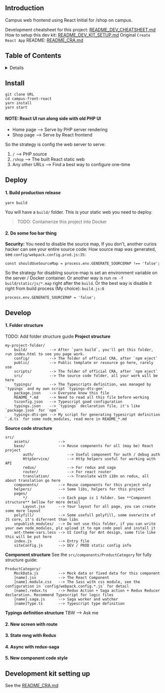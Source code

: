 ## Introduction
Campus web frontend using React
Initial for /shop on campus.

Development cheatsheet for this project: [README_DEV_CHEATSHEET.md](README_DEV_CHEATSHEET.md)
How to setup this dev kit: [README_DEV_KIT_SETUP.md](README_DEV_KIT_SETUP.md)
Original `Create React App` README: [README_CRA.md](README_CRA.md)

## Table of Contents

<details>

- [Introduction](#introduction)
- [Table of Contents](#table-of-contents)
- [Install](#install)
    - [NOTE: React UI run along side with old PHP UI](#note-react-ui-run-along-side-with-old-php-ui)
- [Deploy](#deploy)
    - [1. Build production release](#1-build-production-release)
    - [2. Do some foo bar thing](#2-do-some-foo-bar-thing)
- [Develop](#develop)
    - [1. Folder structure](#1-folder-structure)
    - [2. New screen with route](#2-new-screen-with-route)
    - [3. State mng with Redux](#3-state-mng-with-redux)
    - [4. Async with redux-saga](#4-async-with-redux-saga)
    - [5. New component code style](#5-new-component-code-style)
- [Development kit setting up](#development-kit-setting-up)

</details>

## Install
```
git clone URL
cd campus-front-react
yarn install
yarn start
```

#### NOTE: React UI run along side with old PHP UI
* Home page --> Serve by PHP server rendering
* Shop page --> Serve by React frontend

So the strategy is config the web server to serve:
1. `/` --> PHP source
2. `/shop` --> The built React static web
3. Any other URLs --> Find a best way to configure one-time

## Deploy

#### 1. Build production release
```
yarn build
```
You will have a `build/` folder.
This is your static web you need to deploy.

>TODO: Containerize this project into Docker 

#### 2. Do some foo bar thing
**Security:** 
You need to disable the source map, 
If you don't, another curios hacker can see your entire source code:
How source map was generated, see `config/webpack.config.prod.js:35`:
```
const shouldUseSourceMap = process.env.GENERATE_SOURCEMAP !== 'false';
```
So the strategy for disabling source-map is set an 
environment variable on the server / Docker container.
Or another way is run `rm -f build/static/js/*.map` right after the `build`.
Or the best way is disable it right from build process (My choice):
`build.js:8`
```
process.env.GENERATE_SOURCEMAP = 'false';
```




## Develop

#### 1. Folder structure
TODO: Add folder structure guide
**Project structure**
```
my-project-folder/
    build/          --> After `yarn build`, you'll get this folder, run index.html to see you page work.
    config/         --> The folder of official CRA, after `npm eject`
    public/         --> Public template or resource go here, rarely use
    scripts/        --> The folder of official CRA, after `npm eject`
    src/            --> The source code folder, all your work will be here
    typings/        --> The Typescripts definition, was managed by `typings` and my own script `typings-dts-gen`
    package.json    --> Everyone know this file
    README_*.md     --> Need to read all this file before working
    tsconfig.json   --> Typescript good configuration
    typings.json    --> `typings` declaration file, it's like `package.json` for `npm`
    typings-dts-gen --> My script for generating typescript definition `.d.ts` for some node_modules, read more in README_*.md 
```

**Source code structure**
```
src/
    assets/             --> 
    base/               --> Reuse components for all (may be) React project
        auth/               --> Useful component for auth / debug auth
        HttpService/        --> Http helpers useful for working with API
        redux/              --> For redux and saga
        router/             --> For react router
        translation/        --> Translate with i18n on redux, all about translation go here 
    components/         --> Reuse components for this project only
    helpers/            --> Some libs, helpers for this project
    pages/
        */              --> Each page is 1 folder. See **Component structure** bellow for more detail
        Layout.jsx      --> Your layout for all page, you can create some more layout
    polyfill/           --> Some usefull polyfill, some overwrite of JS core, it's diferrent than libs
    unpublish_modules/  --> Do not use this folder, if you can write your own node_modules, plz upload it to npm code pool and install it
    ant-theme-vars.less --> UI Config for Ant design, some file like this will be put here 
    index.js            --> Entry file
    siteConfig.js       --> DEV / PROD static config info
```

**Component structure**
See the `src/components/ProductCategory` for fully structure guide:
```
ProductCategory/
    MockData.js         --> Mock data or fixed data for this component
    [name].jsx          --> The React Component
    [name].module.css   --> The Sass with css module, see the configuration in `config/webpack.config.*.js` for detail 
    [name].redux.ts     --> Redux Action + Saga action + Redux Reducer declaration. Recommend Typescript for logic files
    [name].saga.js      --> Saga worker and watcher 
    [name]Type.ts       --> Typescript type definition
```

**Typings definition structure**
TBW --> Ask me

#### 2. New screen with route
#### 3. State mng with Redux
#### 4. Async with redux-saga
#### 5. New component code style


## Development kit setting up
See the [README_CRA.md](README_CRA.md)

